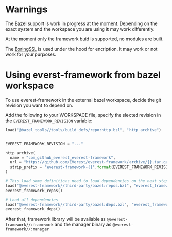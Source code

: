 # Warnings
The Bazel support is work in progress at the moment. Depending on the exact system and
the workspace you are using it may work differently.

At the moment only the framework buid is supported, no modules are built.

The [BoringSSL](https://boringssl.googlesource.com/boringssl) is used under the hood
for encription. It may work or not work for your purposes.


# Using everst-framework from bazel workspace

To use everest-framework in the external bazel workspace, decide the git revision you 
want to depend on. 

Add the following to your WORKSPACE file, specify the slected revision in the 
`EVEREST_FRAMEWORK_REVISION` variable:

```python
load("@bazel_tools//tools/build_defs/repo:http.bzl", "http_archive")


EVEREST_FRAMEWORK_REVISION = "..."

http_archive(
  name = "com_github_everest_everest-framework",
  url = "https://github.com/EVerest/everest-framework/archive/{}.tar.gz".format(EVEREST_FRAMEWORK_REVISION),
  strip_prefix = "everest-framework-{}".format(EVEREST_FRAMEWORK_REVISION),
)

# This load some definitions need to load dependencies on the next step
load("@everest-framework//third-party/bazel:repos.bzl", "everest_framework_repos")
everest_framework_repos()

# Load all dependencies
load("@everest-framework//third-party/bazel:deps.bzl", "everest_framework_deps")
everest_framework_deps()

```

After that, framework library will be available as `@everest-framework//:framework` and the manager binary as `@everest-framework//:manager`
